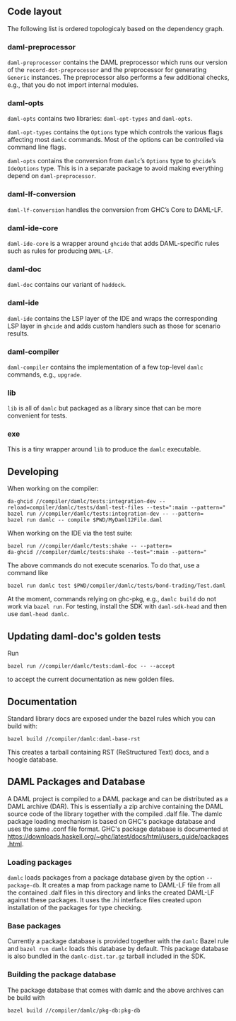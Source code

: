 ## Code layout

The following list is ordered topologicaly based on the dependency graph.

### daml-preprocessor

`daml-preprocessor` contains the DAML preprocessor which runs our version of the
`record-dot-preprocessor` and the preprocessor for generating
`Generic` instances. The preprocessor also performs a few additional
checks, e.g., that you do not import internal modules.

### daml-opts

`daml-opts` contains two libraries: `daml-opt-types` and `daml-opts`.

`daml-opt-types` contains the `Options` type which controls the
various flags affecting most `damlc` commands. Most of the options can
be controlled via command line flags.

`daml-opts` contains the conversion from `damlc`’s `Options` type to
`ghcide`’s `IdeOptions` type. This is in a separate package to avoid
making everything depend on `daml-preprocessor`.

### daml-lf-conversion

`daml-lf-conversion` handles the conversion from GHC’s Core to DAML-LF.

### daml-ide-core

`daml-ide-core` is a wrapper around `ghcide` that adds DAML-specific
rules such as rules for producing `DAML-LF`.


### daml-doc

`daml-doc` contains our variant of `haddock`.


### daml-ide

`daml-ide` contains the LSP layer of the IDE and wraps the
corresponding LSP layer in `ghcide` and adds custom handlers such as
those for scenario results.

### daml-compiler

`daml-compiler` contains the implementation of a few top-level `damlc`
commands, e.g., `upgrade`.

### lib

`lib` is all of `damlc` but packaged as a library since that can be
more convenient for tests.

### exe

This is a tiny wrapper around `lib` to produce the `damlc` executable.

## Developing

When working on the compiler:

```
da-ghcid //compiler/damlc/tests:integration-dev --reload=compiler/damlc/tests/daml-test-files --test=":main --pattern="
bazel run //compiler/damlc/tests:integration-dev -- --pattern=
bazel run damlc -- compile $PWD/MyDaml12File.daml
```

When working on the IDE via the test suite:

```
bazel run //compiler/damlc/tests:shake -- --pattern=
da-ghcid //compiler/damlc/tests:shake --test=":main --pattern="
```

The above commands do not execute scenarios. To do that, use a command like
```
bazel run damlc test $PWD/compiler/damlc/tests/bond-trading/Test.daml
```

At the moment, commands relying on ghc-pkg, e.g., `damlc build` do not
work via `bazel run`. For testing, install the SDK with
`daml-sdk-head` and then use `daml-head damlc`.


## Updating daml-doc's golden tests

Run
```
bazel run //compiler/damlc/tests:daml-doc -- --accept
```
to accept the current documentation as new golden files.

## Documentation

Standard library docs are exposed under the bazel rules which you can build with:

```
bazel build //compiler/damlc:daml-base-rst
```

This creates a tarball containing RST (ReStructured Text) docs, and a hoogle database.

## DAML Packages and Database

A DAML project is compiled to a DAML package and can be distributed as a DAML archive (DAR). This is
essentially a zip archive containing the DAML source code of the library together with the compiled
.dalf file. The damlc package loading mechanism is based on GHC's package database
and uses the same .conf file format. GHC's package
database is documented at
https://downloads.haskell.org/~ghc/latest/docs/html/users_guide/packages.html.

### Loading packages

`damlc` loads packages from a package database given by the option `--package-db`. It creates a
map from package name to DAML-LF file from all the contained .dalf files in this directory and links
the created DAML-LF against these packages. It uses the .hi interface files created upon
installation of the packages for type checking.

### Base packages

Currently a package database is provided together with the `damlc` Bazel rule and `bazel run damlc`
loads this database by default. This package database is also bundled in the `damlc-dist.tar.gz`
tarball included in the SDK.

### Building the package database
The package database that comes with damlc and the above archives can be build with

```
bazel build //compiler/damlc/pkg-db:pkg-db
```
